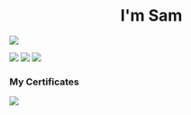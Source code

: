 <h1 align="center">I'm Sam</h1>

<img src="https://img.shields.io/github/watchers/SamNguyen1204/SamNguyen?style=social">

<p align="center>
<img src="https://img.icons8.com/color/96/000000/html-5--v1.png"/>
<img src="https://img.icons8.com/color/96/000000/css3.png"/>
<img src="https://img.icons8.com/color/96/000000/javascript--v1.png"/>
<img src="https://img.icons8.com/office/96/000000/react.png"/>
</p>



<h3>My Certificates</h3>

<img src="https://codelearn.io/certification/yja2mji3">
